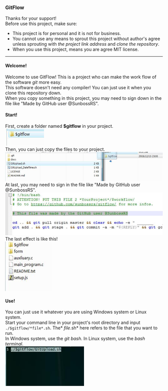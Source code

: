 ### GitFlow
Thanks for your support!  
Before use this project, make sure:  
- This project is for personal and it is not for business.  
- You cannot use any means to sprout this project without author's agree unless sprouting with *the project link address* and *clone the repository*.  
- When you use this project, means you are agree MIT license.  

---
#### Welcome!
Welcome to use GitFlow! This is a project who can make the work flow of the software *git* more easy.   
This software doesn't need any compiler! You can just use it when you clone this repository down.  
When you copy something in this project, you may need to sign down in the file like "Made by GitHub user @SunbossRS".

#### Start!
First, create a folder named **$gitflow** in your project.  
![start01](./docs/start01.jpg)  
Then, you can just copy the files to your project.  
![start02](./docs/start02.jpg)  
At last, you may need to sign in the file like "Made by GitHub user @SunbossRS".  
![start03](./docs/start03.jpg)  
The last effect is like this!  
![start04](./docs/start04.jpg)

#### Use!
You can just use it whatever you are using Windows system or Linux system.  
Start your command line in your project's root directory and input `./$gitflow/*file*.sh`. The* *file*.sh* here refers to the file that you want to run.  
In Windows system, use the *git bash*. In Linux system, use the *bash terminal*.  
![use01](./docs/use01.jpg)